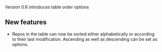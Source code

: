 Version 0.6 introduces table order options

## New features 

- Repos in the table can now be sorted either alphabetically or according to their last modification. Ascending as well as descending can be set as options.